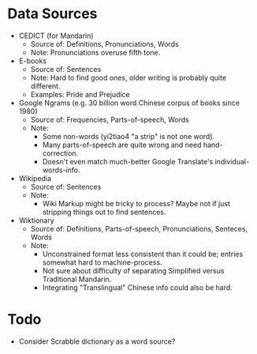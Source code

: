 # Data Sources
* CEDICT (for Mandarin)
  * Source of: Definitions, Pronunciations, Words
  * Note: Pronunciations overuse fifth tone.
* E-books
  * Source of: Sentences
  * Note: Hard to find good ones, older writing is probably quite different.
  * Examples: Pride and Prejudice
* Google Ngrams (e.g. 30 billion word Chinese corpus of books since 1980)
  * Source of: Frequencies, Parts-of-speech, Words
  * Note:
    * Some non-words (yi2tiao4 "a strip" is not one word).
    * Many parts-of-speech are quite wrong and need hand-correction.
    * Doesn't even match much-better Google Translate's individual-words-info.
* Wikipedia
  * Source of: Sentences
  * Note:
    * Wiki Markup might be tricky to process? Maybe not if just stripping
      things out to find sentences.
* Wiktionary
  * Source of: Definitions, Parts-of-speech, Pronunciations, Senteces, Words
  * Note:
    * Unconstrained format less consistent than it could be;
      entries somewhat hard to machine-process.
    * Not sure about difficulty of separating
      Simplified versus Traditional Mandarin.
    * Integrating "Translingual" Chinese info could also be hard.

# Todo
* Consider Scrabble dictionary as a word source?
